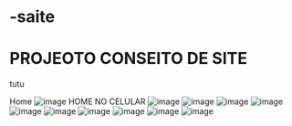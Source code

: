 # -saite
<h1>PROJEOTO CONSEITO DE SITE</h1>
<p> tutu</p>

Home
![image](https://user-images.githubusercontent.com/77419047/143661613-e92db026-cceb-4875-b544-6b7a7f5d922e.png)
HOME NO CELULAR
![image](https://user-images.githubusercontent.com/77419047/143661626-4233e3be-9e6e-4748-b1f2-c11721cadd13.png)
![image](https://user-images.githubusercontent.com/77419047/143661632-f892a897-90fb-48b8-86b4-e07ac67a462a.png)
![image](https://user-images.githubusercontent.com/77419047/143661640-082372d2-4cf2-478f-a860-8013d9b0359f.png)
![image](https://user-images.githubusercontent.com/77419047/143661643-ce20c4b5-69ed-456e-9bb2-9efbff825c03.png)
![image](https://user-images.githubusercontent.com/77419047/143661646-fe8a4f5a-1ceb-438d-8fa0-8944e10c6b17.png)
![image](https://user-images.githubusercontent.com/77419047/143661653-bdf9205b-6363-49a4-bf80-58b321374cfe.png)
![image](https://user-images.githubusercontent.com/77419047/143661656-9b4494b2-4311-44e6-9c2c-d2e1dd284aa5.png)
![image](https://user-images.githubusercontent.com/77419047/143661661-76ac63f2-920d-4c6c-ac03-ee889e2031bd.png)
![image](https://user-images.githubusercontent.com/77419047/143661667-393a7a33-d5bd-4d79-b5f7-52b8c3d386fc.png)
![image](https://user-images.githubusercontent.com/77419047/143661669-523badcf-4e38-4b30-9785-1a4e9395a21f.png)



